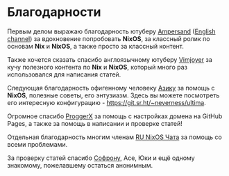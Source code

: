 # Благодарности
Первым делом выражаю благодарность ютуберу [Ampersand](https://www.youtube.com/@ampersand3636/videos) ([English channel](https://www.youtube.com/@Ampersand-xc9jp)) за вдохновение попробовать **NixOS**, за классный ролик по основам **Nix** и **NixOS**, а также просто за классный контент.

Также хочется сказать спасибо англоязычному ютуберу [Vimjoyer](https://www.youtube.com/@vimjoyer) за кучу полезного контента по **Nix** и **NixOS**, который много раз использовался для написания статей.

Следующая благодарность офигенному человеку [Азику](https://t.me/whoo_hooo) за помощь с **NixOS**, полезные советы, его энтузиазм. Здесь вы можете посмотреть его интересную конфигурацию - https://git.sr.ht/~neverness/ultima.

Огромное спасибо [ProggerX](https://t.me/proggerx) за помощь с настройках домена на GitHub Pages, а также за помощь в написании и проверке статей!

Отдельная благодарность многим членам [RU NixOS Чата](https://t.me/ru_nixos) за помощь со всеми проблемами.

За проверку статей спасибо [Софрону](https://t.me/sophragoz), Асе, Юки и ещё одному знакомому, пожелавшему остаться анонимным.

